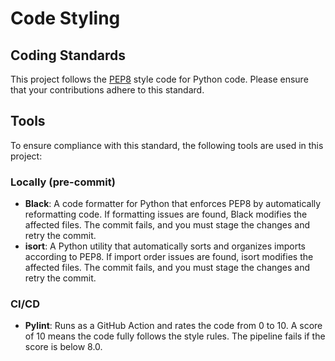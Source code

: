 # Code Styling

## Coding Standards
This project follows the [PEP8](https://peps.python.org/pep-0008/) style code for Python code. Please ensure that your contributions adhere to this standard.

## Tools
To ensure compliance with this standard, the following tools are used in this project:

### Locally (pre-commit)
- **Black**: A code formatter for Python that enforces PEP8 by automatically reformatting code. If formatting issues are found, Black modifies the affected files. The commit fails, and you must stage the changes and retry the commit.
- **isort**: A Python utility that automatically sorts and organizes imports according to PEP8. If import order issues are found, isort modifies the affected files. The commit fails, and you must stage the changes and retry the commit.

### CI/CD
- **Pylint**: Runs as a GitHub Action and rates the code from 0 to 10. A score of 10 means the code fully follows the style rules. The pipeline fails if the score is below 8.0.

